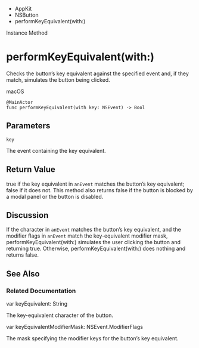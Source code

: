 

- AppKit
- NSButton
-  performKeyEquivalent(with:) 

Instance Method

# performKeyEquivalent(with:)

Checks the button’s key equivalent against the specified event and, if they match, simulates the button being clicked.

macOS

``` source
@MainActor
func performKeyEquivalent(with key: NSEvent) -> Bool
```

## Parameters 

`key`  

The event containing the key equivalent.

## Return Value

true if the key equivalent in `anEvent` matches the button’s key equivalent; false if it does not. This method also returns false if the button is blocked by a modal panel or the button is disabled.

## Discussion

If the character in `anEvent` matches the button’s key equivalent, and the modifier flags in `anEvent` match the key-equivalent modifier mask, performKeyEquivalent(with:) simulates the user clicking the button and returning true. Otherwise, performKeyEquivalent(with:) does nothing and returns false.

## See Also

### Related Documentation

var keyEquivalent: String

The key-equivalent character of the button.

var keyEquivalentModifierMask: NSEvent.ModifierFlags

The mask specifying the modifier keys for the button’s key equivalent.

